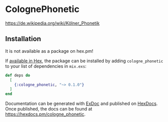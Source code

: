 # ColognePhonetic

https://de.wikipedia.org/wiki/Kölner_Phonetik

## Installation

It is not available as a package on hex.pm!

If [available in Hex](https://hex.pm/docs/publish), the package can be installed
by adding `cologne_phonetic` to your list of dependencies in `mix.exs`:

```elixir
def deps do
  [
    {:cologne_phonetic, "~> 0.1.0"}
  ]
end
```

Documentation can be generated with [ExDoc](https://github.com/elixir-lang/ex_doc)
and published on [HexDocs](https://hexdocs.pm). Once published, the docs can
be found at <https://hexdocs.pm/cologne_phonetic>.

